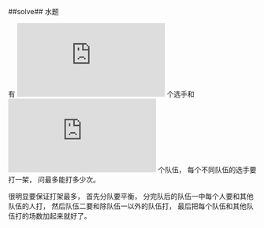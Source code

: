 ﻿##solve##
水题

有 ![$n$][1] 个选手和 ![$k$][2] 个队伍， 每个不同队伍的选手要打一架， 问最多能打多少次。

很明显要保证打架最多， 首先分队要平衡， 分完队后的队伍一中每个人要和其他队伍的人打， 然后队伍二要和除队伍一以外的队伍打， 最后把每个队伍和其他队伍打的场数加起来就好了。


  [1]: https://latex.codecogs.com/gif.latex?n
  [2]: https://latex.codecogs.com/gif.latex?k